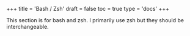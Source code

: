 +++
title = 'Bash / Zsh'
draft = false
toc = true
type = 'docs'
+++

This section is for bash and zsh. I primarily use zsh but they should be interchangeable.

